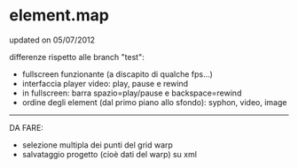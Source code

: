 element.map
===========

updated on 05/07/2012

differenze rispetto alle branch "test":

- fullscreen funzionante (a discapito di qualche fps...)
- interfaccia player video: play, pause e rewind
- in fullscreen: barra spazio=play/pause e backspace=rewind
- ordine degli element (dal primo piano allo sfondo): syphon, video, image
 
***********************

DA FARE:
- selezione multipla dei punti del grid warp
- salvataggio progetto (cioè dati del warp) su xml